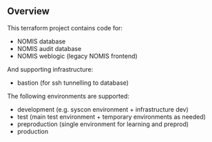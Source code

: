 ## Overview

This terraform project contains code for:

- NOMIS database
- NOMIS audit database
- NOMIS weblogic (legacy NOMIS frontend)

And supporting infrastructure:

- bastion (for ssh tunnelling to database)

The following environments are supported:

- development (e.g. syscon environment + infrastructure dev)
- test (main test environment + temporary environments as needed)
- preproduction (single environment for learning and preprod)
- production
